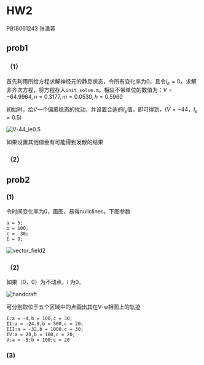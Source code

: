 # HW2

PB18061243 张潇蓉

## prob1

### （1）

首先利用所给方程求解神经元的静息状态，令所有变化率为0，且令$I_e = 0$，求解非齐次方程，将方程存入`init_solve.m`。相应不带单位的数值为：$V = -64.9964,n = 0.3177,m = 0.0530,h = 0.5960$

初始时，给$V$一个偏离稳态的扰动，并设置合适的$I_e$值，即可得到，$(V= -44，I_e = 0.5)$

![V-44_ie0.5](F:\2020at\comp_neuron\hw2\pics\V-44_ie0.5.png)

如果设置其他值会有可能得到发散的结果

### （2）

## prob2

### (1)

令时间变化率为0，画图，易得nullclines，下图参数

```
a = 5;
b = 100;
c =  30;
I = 0;
```

![vector_field2](F:\2020at\comp_neuron\hw2\pics\vector_field2.png)

### （2)

如果（0，0）为不动点，I 为0。

![handcraft](F:\2020at\comp_neuron\hw2\pics\handcraft.PNG)

可分别取位于五个区域中的点画出其在V-w相图上的轨迹

```
I:a = -4,b = 100,c = 30;
II:a = -24.9,b = 500,c = 20;
III:a = -32,b = 1000,c = 30;
IV:a = 20,b = 100,c = 20;
V:a = -5;b = 100;c = 20
```

### (3)

